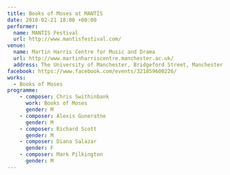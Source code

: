 ```yaml
---
title: Books of Moses at MANTIS
date: 2010-02-21 18:00 +00:00
performer:
  name: MANTIS Festival
  url: http://www.mantisfestival.com/
venue:
  name: Martin Harris Centre for Music and Drama
  url: http://www.martinharriscentre.manchester.ac.uk/
  address: The University of Manchester, Bridgeford Street, Manchester M13 9PL, United Kingdom
facebook: https://www.facebook.com/events/321859600226/
works:
  - Books of Moses
programme:
    - composer: Chris Swithinbank
      work: Books of Moses
      gender: M
    - composer: Alexis Guneratne
      gender: M
    - composer: Richard Scott
      gender: M
    - composer: Diana Salazar
      gender: F
    - composer: Mark Pilkington
      gender: M
---
```

